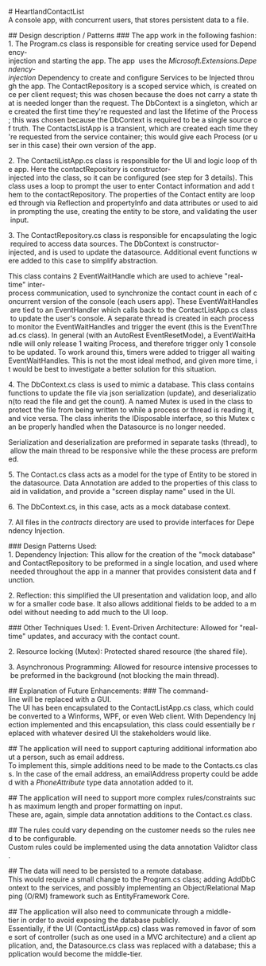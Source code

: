 # HeartlandContactList
A console app, with concurrent users, that stores persistent data to a file.

## Design description / Patterns
### The app work in the following fashion:
1. The Program.cs class is responsible for creating service used for Dependency-injection and starting the app. The app  uses the *Microsoft.Extensions.Dependency-injection* Dependency to create and configure Services to be Injected through the app. The ContactRepository is a scoped service which, is created once per client request; this was chosen because the does not carry a state that is needed longer than the request. The DbContext is a singleton, which are created the first time they're requested and last the lifetime of the Process; this was chosen because the DbContext is required to be a single source of truth. The ContactsListApp is a transient, which are created each time they're requested from the service container; this would give each Process (or user in this case) their own version of the app. 

2. The ContactiListApp.cs class is responsible for the UI and logic loop of the app. Here the contactRepository is constructor-injected into the class, so it can be configured (see step for 3 details). This class uses a loop to prompt the user to enter Contact information and add them to the contactRepository. The properties of the Contact entity are looped through via Reflection and propertyInfo and data attributes or used to aid in prompting the use, creating the entity to be store, and validating the user input.

3. The ContactRepository.cs class is responsible for encapsulating the logic required to access data sources. The DbContext is constructor-injected, and is used to update the datasource. Additional event functions were added to this case to simplify abstraction.

This class contains 2 EventWaitHandle which are used to achieve "real-time" inter-process communication, used to synchronize the contact count in each of concurrent version of the console (each users app). These EventWaitHandles are tied to an EventHandler which calls back to the ContactListApp.cs class to update the user's console. A separate thread is created in each process to monitor the EventWaitHandles and trigger the event (this is the EventThread.cs class). In general (with an AutoRest EventResetMode), a EventWaitHandle will only release 1 waiting Process, and therefore trigger only 1 console to be updated. To work around this, timers were added to trigger all waiting EventWaitHandles. This is not the most ideal method, and given more time, it would be best to investigate a better solution for this situation.

4. The DbContext.cs class is used to mimic a database. This class contains functions to update the file via json serialization (update), and deserialization(to read the file and get the count). A named Mutex is used in the class to protect the file from being written to while a process or thread is reading it, and vice versa. The class inherits the IDisposable interface, so this Mutex can be properly handled when the Datasource is no longer needed. 

Serialization and deserialization are preformed in separate tasks (thread), to allow the main thread to be responsive while the these process are preformed.

5. The Contact.cs class acts as a model for the type of Entity to be stored in the datasource. Data Annotation are added to the properties of this class to aid in validation, and provide a "screen display name" used in the UI.

6. The DbContext.cs, in this case, acts as a mock database context.

7. All files in the *contracts* directory are used to provide interfaces for Dependency Injection.

### Design Patterns Used:
1. Dependency Injection: This allow for the creation of the "mock database" and ContactRepository to be preformed in a single location, and used where needed throughout the app in a manner that provides consistent data and function.

2. Reflection: this simplified the UI presentation and validation loop, and allow for a smaller code base. It also allows additional fields to be added to a model without needing to add much to the UI loop.

### Other Techniques Used:
1. Event-Driven Architecture: Allowed for "real-time" updates, and accuracy with the contact count. 

2. Resource locking (Mutex): Protected shared resource (the shared file).

3. Asynchronous Programming: Allowed for resource intensive processes to be preformed in the background (not blocking the main thread).

## Explanation of Future Enhancements:
### The command-line will be replaced with a GUI.
The UI has been encapsulated to the ContactListApp.cs class, which could be converted to a Winforms, WPF, or even Web client. With Dependency Injection implemented and this encapsulation, this class could essentially be replaced with whatever desired UI the stakeholders would like.

## The application will need to support capturing additional information about a person, such as email address.
To implement this, simple additions need to be made to the Contacts.cs class. In the case of the email address, an emailAddress property could be added with a *PhoneAttribute* type data annotation added to it.

## The application will need to support more complex rules/constraints such as maximum length and proper formatting on input.
These are, again, simple data annotation additions to the Contact.cs class.

## The rules could vary depending on the customer needs so the rules need to be configurable.
Custom rules could be implemented using the data annotation Validtor class.

## The data will need to be persisted to a remote database.
This would require a small change to the Program.cs class; adding AddDbContext to the services, and possibly implementing an Object/Relational Mapping (O/RM) framework such as EntityFramework Core.

## The application will also need to communicate through a middle-tier in order to avoid exposing the database publicly.
Essentially, if the UI (ContactListApp.cs) class was removed in favor of some sort of controller (such as one used in a MVC architecture) and a client application, and, the Datasource.cs class was replaced with a database; this application would become the middle-tier.
